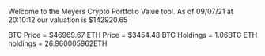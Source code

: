 Welcome to the Meyers Crypto Portfolio Value tool. 
As of 09/07/21 at 20:10:12 our valuation is $142920.65 

BTC Price = $46969.67
 ETH Price = $3454.48
BTC Holdings = 1.06BTC
 ETH holdings = 26.960005962ETH 
